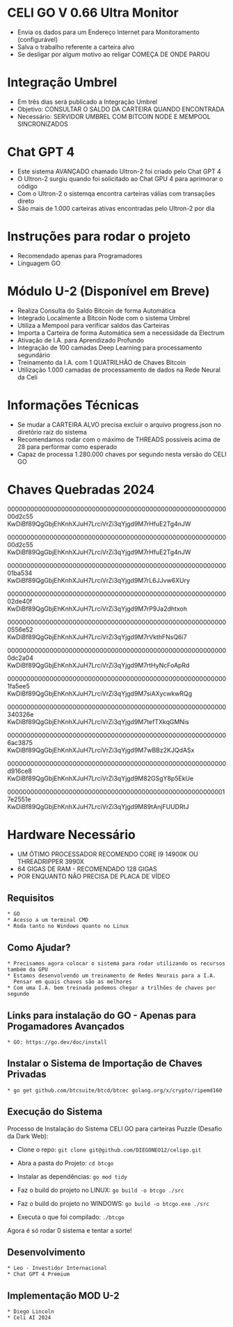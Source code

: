 # CELI GO V 0.66 Ultra Monitor
   * Envia os dados para um Endereço Internet para Monitoramento (configurável)
   * Salva o trabalho referente a carteira alvo
   * Se desligar por algum motivo ao religar COMEÇA DE ONDE PAROU

# Integração Umbrel
   * Em três dias será publicado a Integração Umbrel
   * Objetivo: CONSULTAR O SALDO DA CARTEIRA QUANDO ENCONTRADA
   * Necessário: SERVIDOR UMBREL COM BITCOIN NODE E MEMPOOL SINCRONIZADOS

# Chat GPT 4
   * Este sistema AVANÇADO chamado Ultron-2 foi criado pelo Chat GPT 4
   * O Ultron-2 surgiu quando foi solicitado ao Chat GPU 4 para aprimorar o código
   * Com o Ultron-2 o sistemqa encontra carteiras válias com transações direto
   * São mais de 1.000 carteiras ativas encontradas pelo Ultron-2 por dia

# Instruções para rodar o projeto
   * Recomendado apenas para Programadores
   * Linguagem GO

# Módulo U-2 (Disponível em Breve)
   * Realiza Consulta do Saldo Bitcoin de forma Automática
   * Integrado Localmente a Bitcoin Node com o sistema Umbrel
   * Utiliza a Mempool para verificar saldos das Carteiras
   * Importa a Carteira de forma Automática sem a necessidade da Electrum
   * Ativação de I.A. para Aprendizado Profundo
   * Integração de 100 camadas Deep Learning para processamento segundário
   * Treinamento da I.A. com 1 QUATRILHÃO de Chaves Bitcoin
   * Utilização 1.000 camadas de processamento de dados na Rede Neural da Celi

# Informações Técnicas
   * Se mudar a CARTEIRA ALVO precisa excluir o arquivo progress.json no diretório raiz do sistema
   * Recomendamos rodar com o máximo de THREADS possíveis acima de 28 para performar como esperado
   * Capaz de processa 1.280.000 chaves por segundo nesta versão do CELI GO

# Chaves Quebradas 2024
00000000000000000000000000000000000000000000000000000000000d2c55  
KwDiBf89QgGbjEhKnhXJuH7LrciVrZi3qYjgd9M7rHfuE2Tg4nJW

00000000000000000000000000000000000000000000000000000000000d2c55  
KwDiBf89QgGbjEhKnhXJuH7LrciVrZi3qYjgd9M7rHfuE2Tg4nJW

00000000000000000000000000000000000000000000000000000000001ba534  
KwDiBf89QgGbjEhKnhXJuH7LrciVrZi3qYjgd9M7rL6JJvw6XUry

00000000000000000000000000000000000000000000000000000000002de40f  
KwDiBf89QgGbjEhKnhXJuH7LrciVrZi3qYjgd9M7rP9Ja2dhtxoh

0000000000000000000000000000000000000000000000000000000000556e52  
KwDiBf89QgGbjEhKnhXJuH7LrciVrZi3qYjgd9M7rVkthFNsQ6i7

0000000000000000000000000000000000000000000000000000000000dc2a04  
KwDiBf89QgGbjEhKnhXJuH7LrciVrZi3qYjgd9M7rtHyNcFoApRd

0000000000000000000000000000000000000000000000000000000001fa5ee5  
KwDiBf89QgGbjEhKnhXJuH7LrciVrZi3qYjgd9M7siAXycwkwRQg

000000000000000000000000000000000000000000000000000000000340326e  
KwDiBf89QgGbjEhKnhXJuH7LrciVrZi3qYjgd9M7tefTXkqGMNis

0000000000000000000000000000000000000000000000000000000006ac3875  
KwDiBf89QgGbjEhKnhXJuH7LrciVrZi3qYjgd9M7wBBz2KJQdASx

000000000000000000000000000000000000000000000000000000000d916ce8  
KwDiBf89QgGbjEhKnhXJuH7LrciVrZi3qYjgd9M82GSgY8p5EkUe

0000000000000000000000000000000000000000000000000000000017e2551e  
KwDiBf89QgGbjEhKnhXJuH7LrciVrZi3qYjgd9M89tAnjFUUDRtJ

# Hardware Necessário
   * UM ÓTIMO PROCESSADOR RECOMENDO CORE I9 14900K OU THREADRIPPER 3990X
   * 64 GIGAS DE RAM - RECOMENDADO 128 GIGAS
   * POR ENQUANTO NÃO PRECISA DE PLACA DE VÍDEO
    
## Requisitos
    * GO
    * Acesso a um terminal CMD
    * Roda tanto no Windows quanto no Linux

## Como Ajudar?
    * Precisamos agora colocar o sistema para rodar utilizando os recursos também da GPU
    * Estamos desenvolvendo um treinamento de Redes Neurais para a I.A.  
      Pensar em quais chaves são as melhores
    * Com uma I.A. bem treinada podemos chegar a trilhões de chaves por segundo

## Links para instalação do GO - Apenas para Progamadores Avançados
    * GO: https://go.dev/doc/install

## Instalar o Sistema de Importação de Chaves Privadas
    * go get github.com/btcsuite/btcd/btcec golang.org/x/crypto/ripemd160

## Execução do Sistema

Processo de Instalação do Sistema CELI GO para carteiras Puzzle (Desafio da Dark Web):

 * Clone o repo:
  ``` git clone git@github.com/DIEGONEO12/celigo.git ```
 * Abra a pasta do Projeto:
  ``` cd btcgo ```
 * Instalar as dependências:
 ``` go mod tidy ```
 * Faz o build do projeto no LINUX:
 ``` go build -o btcgo ./src ``` 

  * Faz o build do projeto no WINDOWS:
 ``` go build -o btcgo.exe ./src ```

 * Executa o que foi compilado:
 ``` ./btcgo ```

Agora é só rodar 0 sistema e tentar a sorte!
 
## Desenvolvimento
    * Leo - Investidor Internacional
    * Chat GPT 4 Premium

## Implementação MOD U-2
    * Diego Lincoln
    * Celi AI 2024
